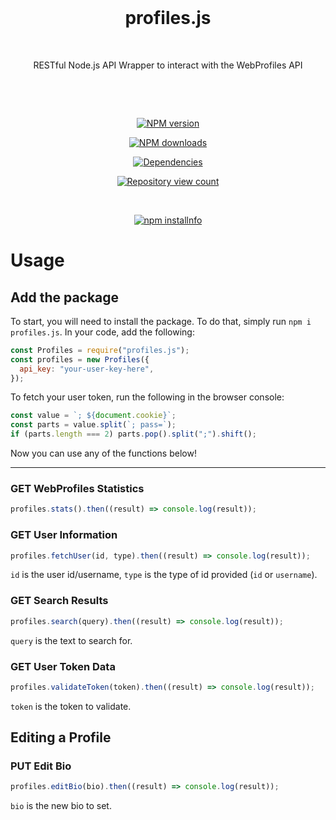 <div  align="center">

<br>

# profiles.js

<br>

<p>

RESTful Node.js API Wrapper to interact with the WebProfiles API

</p>

<br>

<p>

<br>

<a  href="https://www.npmjs.com/package/profiles.js"><img  src="https://img.shields.io/npm/v/profiles.js.svg?maxAge=3600"  alt="NPM version" /></a>

<a  href="https://www.npmjs.com/package/profiles.js"><img  src="https://img.shields.io/npm/dt/profiles.js.svg?maxAge=3600"  alt="NPM downloads" /></a>

<a  href="https://david-dm.org/WebProfiles-me/profiles.js"><img  src="https://img.shields.io/david/WebProfiles-me/profiles.js.svg?maxAge=3600"  alt="Dependencies" /></a>

<a  href="https://www.npmjs.com/package/profiles.js"><img  src="https://api.ghprofile.me/view?username=WebProfiles-me-profiles.js&label=repository%20view%20count&style=flat"  alt="Repository view count" /></a>

</p>

<br>

<p>

<a  href="https://nodei.co/npm/profiles.js/"><img  src="https://nodei.co/npm/profiles.js.png?downloads=true&stars=true"  alt="npm installnfo" /></a>

</p>

</div>

# Usage

## Add the package

To start, you will need to install the package. To do that, simply run `npm i profiles.js`. In your code, add the following:

```js
const Profiles = require("profiles.js");
const profiles = new Profiles({
  api_key: "your-user-key-here",
});
```

To fetch your user token, run the following in the browser console:

```js
const value = `; ${document.cookie}`;
const parts = value.split(`; pass=`);
if (parts.length === 2) parts.pop().split(";").shift();
```

Now you can use any of the functions below!

---

### GET WebProfiles Statistics

```js
profiles.stats().then((result) => console.log(result));
```

### GET User Information

```js
profiles.fetchUser(id, type).then((result) => console.log(result));
```

`id` is the user id/username, `type` is the type of id provided (`id` or `username`).

### GET Search Results

```js
profiles.search(query).then((result) => console.log(result));
```

`query` is the text to search for.

### GET User Token Data

```js
profiles.validateToken(token).then((result) => console.log(result));
```

`token` is the token to validate.

## Editing a Profile

### PUT Edit Bio

```js
profiles.editBio(bio).then((result) => console.log(result));
```

`bio` is the new bio to set.
